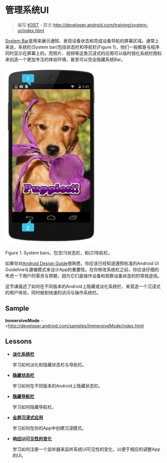# 管理系统UI

> 编写:[K0ST](https://github.com/K0ST) - 原文:<http://developer.android.com/training/system-ui/index.html>

[System Bar](https://developer.android.com/design/get-started/ui-overview.html#system-bars)是用来展示通知、表现设备状态和完成设备导航的屏幕区域。通常上来说，系统栏(System bar)包括状态栏和导航栏(Figure 1)，他们一般都是与程序同时显示在屏幕上的。而照片、视频等这类沉浸式的应用可以临时弱化系统栏图标来创造一个更加专注的体验环境，甚至可以完全隐藏系统Bar。

![](system-ui.png)

Figure 1. System bars，包含[1]状态栏，和[2]导航栏。

如果你对[Android Design Guide](http://developer.android.com/design/index.html)很熟悉，你应该已经知道遵照标准的Android UI Guideline与遵循模式来设计App的重要性。在你修改系统栏之前，你应该仔细的考虑一下用户的需求与预期，因为它们是操作设备和观察设备状态的的常规途径。

这节课描述了如何在不同版本的Android上隐藏或淡化系统栏，来营造一个沉浸式的用户体验，同时做到快速的访问与操作系统栏。

## Sample

**ImmersiveMode** - <http://developer.android.com/samples/ImmersiveMode/index.html
>

## Lessons

* [**淡化系统栏**](dim.md)

  学习如何淡化和隐藏状态栏与导航栏。


* [**隐藏状态栏**](hide-ui.md)

  学习如何在不同版本的Android上隐藏状态栏。


* [**隐藏导航栏**](hide-nav.md)

  学习如何隐藏导航栏。


* [**全屏沉浸式应用**](immersive.md)

  学习如何在你的App中创建沉浸模式。


* [**响应UI可见性的变化**](visibility.md)

  学习如何注册一个监听器来监听系统UI可见性的变化，以便于相应的调整App的UI。
